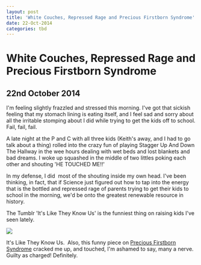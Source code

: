 ```yaml
---
layout: post
title: 'White Couches, Repressed Rage and Precious Firstborn Syndrome'
date: 22-Oct-2014
categories: tbd
---
```


# White Couches, Repressed Rage and Precious Firstborn Syndrome

## 22nd October 2014

 

I'm feeling slightly frazzled and stressed this morning. I've got that sickish feeling that my stomach lining is eating itself,   and I feel sad and sorry about all the irritable stomping about I did while trying to get the kids off to school. Fail,   fail, fail.

A late night at the P and C with all three kids (Keith's away, and I had to go talk about a thing) rolled into the crazy fun of playing Stagger Up And Down The Hallway in the wee hours dealing with wet beds and lost blankets and bad dreams. I woke up squashed in the middle of two littles poking each other and shouting 'HE TOUCHED ME!!'

In my defense, I did  most of the shouting inside my own head. I've been thinking, in fact, that if Science just figured out how to tap into the energy that is the bottled and repressed rage of parents trying to get their kids to school in the morning, we'd be onto the greatest renewable resource in history.

The Tumblr 'It's Like They Know Us' is the funniest thing on raising kids I've seen lately.

<p <img class="photo-horiz" src="http://33.media.tumblr.com/6c1f718740802ea1e2d14c545fa99890/tumblr_ndo514E8lL1tm081co1_1280.jpg" /></p>

<p "You think **I’M** being unfair? You want to wear saturated primary colors? BE MY GUEST. But I will not stand by and let you disparage the muted principles your mother and I worked so hard to teach you.”</p>

 

<img class="photo-horiz" src="http://media.tumblr.com/428e2dd9ff66a1d60163e14b5801eb96/tumblr_inline_ndifvb5tsO1t1343t.jpg" />

<p "Life moves awful fast nowadays, but we always find time to cuddle awkwardly on the floor in a plain white room. It helps keep us connected"</p>

 

<p <img class="photo-horiz" src="http://33.media.tumblr.com/53dd9a03563a6870b2e532df75416feb/tumblr_nd5gh0lCGd1tm081co1_1280.jpg" /></p>

<p "Brushing my toddler’s teeth is my favorite way to unwind. She never flops around like a deranged mackerel hell-bent on knocking herself unconscious on the nearest wall, counter, or tile floor. It’s our special time together."</p>

<p <img class="photo-horiz" src="http://33.media.tumblr.com/29d76c7467affad19534edb1b075eda3/tumblr_ncn4tdr8MV1tm081co1_500.jpg" />

<p "And in this one, you were juuuust crowning."</p>

<p All images and captions from the hilarious Tumblr <a href="http://itsliketheyknowus.tumblr.com/">It's Like They Know Us. </a> Also, this funny piece on <a href="http://www.news.com.au/lifestyle/parenting/precious-firstborn-syndrome-causing-anxiety-among-parents/story-fnet085v-1227095410292">Precious Firstborn Syndrome</a> cracked me up, and touched, I'm ashamed to say, many a nerve. Guilty as charged! Definitely.</p>

<p Keep on trucking, Mumz and Dadz. We'll just figure this shit out as we roll along.</p>

<p x</p>
